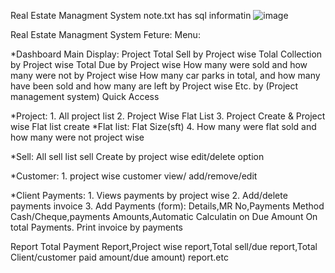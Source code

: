 Real Estate Managment System
note.txt has sql informatin
![image](https://github.com/user-attachments/assets/7f37f2b5-3a09-44dc-9b27-cd8c8ac70d5c)

Real Estate Managment System Feture:
Menu:

*Dashboard
Main Display:
	Project
	Total Sell by Project wise
	Tolal Collection by Project wise
	Total Due by Project wise
	How many were sold and how many were not by Project wise
	How many car parks in total, and how many have been sold and how many are left by Project wise
	Etc. by (Project management system)
	Quick Access

 
*Project:
	1. All project list
	2. Project Wise Flat List
	3. Project Create & Project wise Flat list create
		*Flat list: Flat Size(sft)
	4. How many were flat sold and how many were not project wise
	
*Sell:
	All sell list
	sell Create by project wise
	edit/delete option

	
*Customer:
	1. project wise customer view/ add/remove/edit 

*Client Payments:
	1. Views payments by project wise 
	2. Add/delete payments invoice
	3. Add Payments (form): Details,MR No,Payments Method Cash/Cheque,payments Amounts,Automatic Calculatin on Due Amount On total Payments. Print invoice by payments

Report
 Total Payment Report,Project wise report,Total sell/due report,Total Client/customer paid amount/due amount) report.etc


